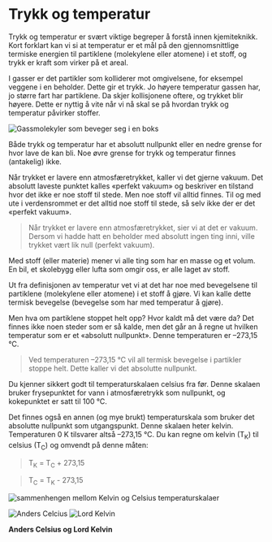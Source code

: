 Trykk og temperatur
===================
Trykk og temperatur er svært viktige begreper å forstå innen kjemiteknikk. Kort forklart kan vi si at temperatur er et mål på den gjennomsnittlige termiske energien til partiklene (molekylene eller atomene) i et stoff, og trykk er kraft som virker på et areal.

I gasser er det partikler som kolliderer mot omgivelsene, for eksempel veggene i en beholder. Dette gir et trykk. Jo høyere temperatur gassen har, jo større fart har partiklene. Da skjer kollisjonene oftere, og trykket blir høyere. Dette er nyttig å vite når vi nå skal se på hvordan trykk og temperatur påvirker stoffer.

![Gassmolekyler som beveger seg i en boks](https://upload.wikimedia.org/wikipedia/commons/6/6d/Translational_motion.gif)

Både trykk og temperatur har et absolutt nullpunkt eller en nedre grense for hvor lave de kan bli. Noe øvre grense for trykk og temperatur finnes (antakelig) ikke.

Når trykket er lavere enn atmosfæretrykket, kaller vi det gjerne vakuum. Det absolutt laveste punktet kalles «perfekt vakuum» og beskriver en tilstand hvor det ikke er noe stoff til stede. Men noe stoff vil alltid finnes. Til og med ute i verdensrommet er det alltid noe stoff til stede, så selv ikke der er det «perfekt vakuum».

> Når trykket er lavere enn atmosfæretrykket, sier vi at det er vakuum. Dersom vi hadde hatt en beholder med absolutt ingen ting inni, ville trykket vært lik null (perfekt vakuum).

Med stoff (eller materie) mener vi alle ting som har en masse og et volum. En bil, et skolebygg eller lufta som omgir oss,  er alle laget av stoff.

Ut fra definisjonen av temperatur vet vi at det har noe med bevegelsene til partiklene (molekylene eller atomene) i et stoff å gjøre. Vi kan kalle dette termisk bevegelse (bevegelse som har med temperatur å gjøre).

Men hva om partiklene stoppet helt opp? Hvor kaldt må det være da? Det finnes ikke noen steder som er så kalde, men det går an å regne ut hvilken temperatur som er et «absolutt nullpunkt». Denne temperaturen er –273,15 °C.

>Ved temperaturen –273,15 °C vil all termisk bevegelse i partikler stoppe helt. Dette kaller vi det absolutte nullpunkt.

Du kjenner sikkert godt til temperaturskalaen celsius fra før. Denne skalaen bruker frysepunktet for vann i atmosfæretrykk som nullpunkt, og kokepunktet er satt til 100 °C.

Det finnes også en annen (og mye brukt) temperaturskala som bruker det absolutte nullpunkt som utgangspunkt. Denne skalaen heter kelvin. Temperaturen 0 K tilsvarer altså –273,15 °C. Du kan regne om kelvin (T<sub>K</sub>) til celsius (T<sub>C</sub>) og omvendt på denne måten:

> T<sub>K</sub> = T<sub>C</sub> + 273,15

> T<sub>C</sub> = T<sub>K</sub> - 273,15

![sammenhengen mellom Kelvin og Celsius temperaturskalaer](https://upload.wikimedia.org/wikipedia/commons/c/c3/Kelvin_og_Celsius_temperaturskalaer.png)

![Anders Celcius](https://upload.wikimedia.org/wikipedia/commons/thumb/b/b1/Anders-Celsius-Head.jpg/180px-Anders-Celsius-Head.jpg)
![Lord Kelvin](https://upload.wikimedia.org/wikipedia/commons/thumb/d/de/William_Thomson_1st_Baron_Kelvin.jpg/174px-William_Thomson_1st_Baron_Kelvin.jpg)

**Anders Celsius og Lord Kelvin**
